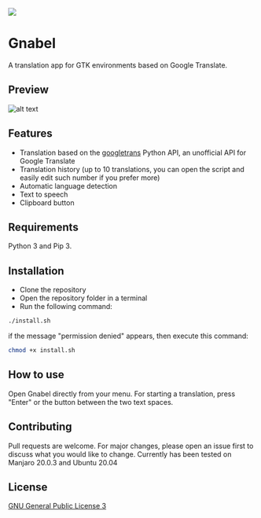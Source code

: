 ![](https://raw.githubusercontent.com/gi-lom/gnabel/master/icon.png)

# Gnabel
A translation app for GTK environments based on Google Translate.

## Preview
![alt text](https://raw.githubusercontent.com/gi-lom/gnabel/master/preview.png)

## Features
- Translation based on the [googletrans](https://github.com/ssut/py-googletrans) Python API, an unofficial API for Google Translate
- Translation history (up to 10 translations, you can open the script and easily edit such number if you prefer more)
- Automatic language detection
- Text to speech
- Clipboard button

## Requirements
Python 3 and Pip 3.

## Installation

- Clone the repository
- Open the repository folder in a terminal
- Run the following command: 
```bash
./install.sh
```
if the message "permission denied" appears, then execute this command:
```bash
chmod +x install.sh
```

## How to use

Open Gnabel directly from your menu. For starting a translation, press "Enter" or the button between the two text spaces.

## Contributing
Pull requests are welcome. For major changes, please open an issue first to discuss what you would like to change.
Currently has been tested on Manjaro 20.0.3 and Ubuntu 20.04

## License
[GNU General Public License 3](https://www.gnu.org/licenses/gpl-3.0.en.html)
